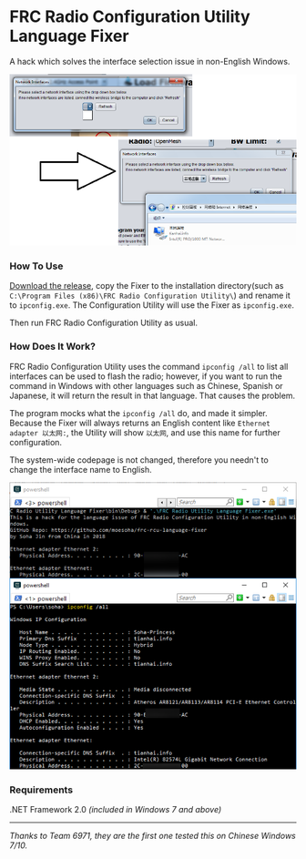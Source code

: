 # FRC Radio Configuration Utility Language Fixer

A hack which solves the interface selection issue in non-English Windows.

![](images/awesome.png)

### How To Use

[Download the release](https://github.com/moesoha/frc-rcu-language-fixer/releases), copy the Fixer to the installation directory(such as `C:\Program Files (x86)\FRC Radio Configuration Utility\`) and rename it to `ipconfig.exe`. The Configuration Utility will use the Fixer as `ipconfig.exe`. 

Then run FRC Radio Configuration Utility as usual.

### How Does It Work?

FRC Radio Configuration Utility uses the command `ipconfig /all` to list all interfaces can be used to flash the radio; however, if you want to run the command in Windows with other languages such as Chinese, Spanish or Japanese, it will return the result in that language. That causes the problem.

The program mocks what the `ipconfig /all` do, and made it simpler. Because the Fixer will always returns an English content like `Ethernet adapter 以太网:`, the Utility will show `以太网`, and use this name for further configuration.

The system-wide codepage is not changed, therefore you needn't to change the interface name to English.

![Comparing Fixer and real ipconfig](images/compare_fixer_ipconfig.png)

### Requirements

.NET Framework 2.0 *(included in Windows 7 and above)*


----------


*Thanks to Team 6971, they are the first one tested this on Chinese Windows 7/10.*